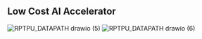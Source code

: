 ## Low Cost AI Accelerator   
![RPTPU_DATAPATH drawio (5)](https://github.com/user-attachments/assets/d319b8e4-3c84-44e1-a99d-5b38a529d4b4)
![RPTPU_DATAPATH drawio (6)](https://github.com/user-attachments/assets/fb4c0342-37bb-40c0-9241-e5ba87262708)
